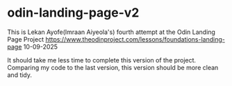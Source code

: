 # odin-landing-page-v2
This is Lekan Ayofe(Imraan Aiyeola's) fourth attempt at the Odin Landing Page Project
https://www.theodinproject.com/lessons/foundations-landing-page
10-09-2025

It should take me less time to complete this version of the project.
Comparing my code to the last version, this version should be more clean and tidy.